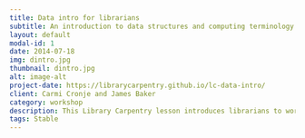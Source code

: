```yaml
---
title: Data intro for librarians
subtitle: An introduction to data structures and computing terminology
layout: default
modal-id: 1
date: 2014-07-18
img: dintro.jpg
thumbnail: dintro.jpg
alt: image-alt
project-date: https://librarycarpentry.github.io/lc-data-intro/
client: Carmi Cronje and James Baker
category: workshop
description: This Library Carpentry lesson introduces librarians to working with data structures. At the conclusion of the lesson you will&#58; understand terms, phrases, and concepts in software development and data science; identify and use best practice in data structures; use regular expressions in searches.
tags: Stable
---
```

